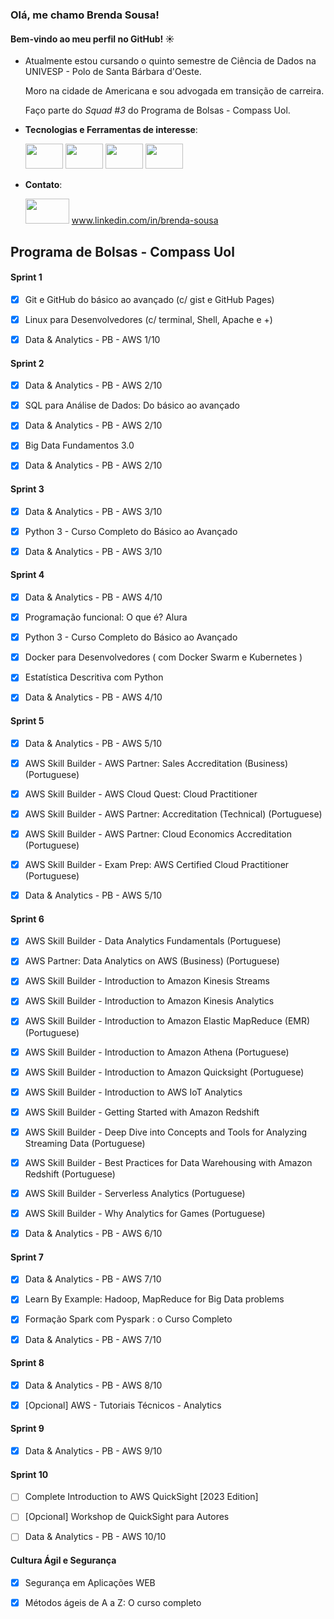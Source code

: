 ### Olá, me chamo Brenda Sousa! 
#### Bem-vindo ao meu perfil no GitHub! ☀️


- Atualmente estou cursando o quinto semestre de Ciência de Dados na UNIVESP - Polo de Santa Bárbara d'Oeste. 

  Moro na cidade de Americana e sou advogada em transição de carreira.

  Faço parte do *Squad #3* do Programa de Bolsas - Compass Uol.
  
- **Tecnologias e Ferramentas de interesse**:

  <img loading="lazy" src="https://img.shields.io/badge/MySQL-005C84?style=for-the-badge&logo=mysql&logoColor=white" width="60" height="40"/>
  <img loading="lazy" src="https://img.shields.io/badge/Python-FFD43B?style=for-the-badge&logo=python&logoColor=blue" width="60" height="40"/>
  <img loading="lazy" src="https://img.shields.io/badge/GitHub-100000?style=for-the-badge&logo=github&logoColor=white)" width="60" height="40"/>
  <img loading="lazy" src="https://img.shields.io/badge/Linux-FCC624?style=for-the-badge&logo=linux&logoColor=black" width="60" height="40"/>

- **Contato**: 

    <img loading="lazy" src="https://img.shields.io/badge/LinkedIn-0077B5?style=for-the-badge&logo=linkedin&logoColor=white" width="70" height="40"/>   www.linkedin.com/in/brenda-sousa



## Programa de Bolsas - Compass Uol 

#### Sprint 1
- [x] Git e GitHub do básico ao avançado (c/ gist e GitHub Pages)

- [x] Linux para Desenvolvedores (c/ terminal, Shell, Apache e +)

- [x] Data & Analytics - PB - AWS 1/10

#### Sprint 2
- [x] Data & Analytics - PB - AWS 2/10
      
- [x] SQL para Análise de Dados: Do básico ao avançado

- [x] Data & Analytics - PB - AWS 2/10

- [x] Big Data Fundamentos 3.0

- [x] Data & Analytics - PB - AWS 2/10

#### Sprint 3
- [x] Data & Analytics - PB - AWS 3/10
      
- [x] Python 3 - Curso Completo do Básico ao Avançado

- [x] Data & Analytics - PB - AWS 3/10

#### Sprint 4
- [x] Data & Analytics - PB - AWS 4/10
      
- [x] Programação funcional: O que é? Alura

- [x] Python 3 - Curso Completo do Básico ao Avançado 

- [x] Docker para Desenvolvedores ( com Docker Swarm e Kubernetes )
      
- [x] Estatística Descritiva com Python

- [x] Data & Analytics - PB - AWS 4/10

#### Sprint 5
- [x] Data & Analytics - PB - AWS 5/10
      
- [x] AWS Skill Builder - AWS Partner: Sales Accreditation (Business) (Portuguese)

- [x] AWS Skill Builder - AWS Cloud Quest: Cloud Practitioner

- [x] AWS Skill Builder - AWS Partner: Accreditation (Technical) (Portuguese)
      
- [x] AWS Skill Builder - AWS Partner: Cloud Economics Accreditation (Portuguese)
      
- [x] AWS Skill Builder - Exam Prep: AWS Certified Cloud Practitioner (Portuguese)

- [x] Data & Analytics - PB - AWS 5/10

#### Sprint 6
- [x] AWS Skill Builder - Data Analytics Fundamentals (Portuguese)

- [x] AWS Partner: Data Analytics on AWS (Business) (Portuguese)

- [x] AWS Skill Builder - Introduction to Amazon Kinesis Streams

- [x] AWS Skill Builder - Introduction to Amazon Kinesis Analytics

- [x] AWS Skill Builder - Introduction to Amazon Elastic MapReduce (EMR) (Portuguese)

- [x] AWS Skill Builder - Introduction to Amazon Athena (Portuguese)

- [x] AWS Skill Builder - Introduction to Amazon Quicksight (Portuguese)

- [x] AWS Skill Builder - Introduction to AWS IoT Analytics

- [x] AWS Skill Builder - Getting Started with Amazon Redshift

- [x] AWS Skill Builder - Deep Dive into Concepts and Tools for Analyzing Streaming Data (Portuguese)

- [x] AWS Skill Builder - Best Practices for Data Warehousing with Amazon Redshift (Portuguese)

- [x] AWS Skill Builder - Serverless Analytics (Portuguese)

- [x] AWS Skill Builder - Why Analytics for Games (Portuguese)

- [x] Data & Analytics - PB - AWS 6/10

#### Sprint 7
- [x] Data & Analytics - PB - AWS 7/10

- [x] Learn By Example: Hadoop, MapReduce for Big Data problems
      
- [x] Formação Spark com Pyspark : o Curso Completo

- [x] Data & Analytics - PB - AWS 7/10

#### Sprint 8
- [x] Data & Analytics - PB - AWS 8/10

- [x] [Opcional] AWS - Tutoriais Técnicos - Analytics

#### Sprint 9
- [x] Data & Analytics - PB - AWS 9/10

#### Sprint 10
- [ ] Complete Introduction to AWS QuickSight [2023 Edition]

- [ ] [Opcional] Workshop de QuickSight para Autores

- [ ] Data & Analytics - PB - AWS 10/10

#### Cultura Ágil e Segurança 
- [x] Segurança em Aplicações WEB

- [x] Métodos ágeis de A a Z: O curso completo
